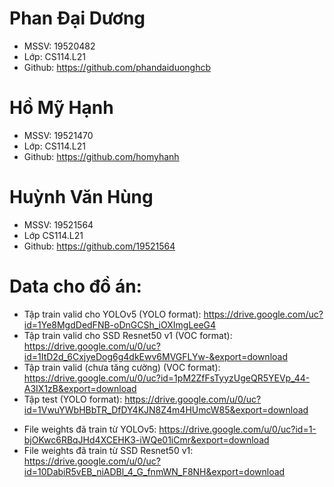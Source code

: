 # Phan Đại Dương
 - MSSV: 19520482
 - Lớp: CS114.L21
 - Github: https://github.com/phandaiduonghcb
# Hồ Mỹ Hạnh
 - MSSV: 19521470
 - Lớp: CS114.L21
 - Github: https://github.com/homyhanh
# Huỳnh Văn Hùng
 - MSSV: 19521564
 - Lớp CS114.L21
 - Github: https://github.com/19521564
# Data cho đồ án:
 - Tập train valid cho YOLOv5 (YOLO format): https://drive.google.com/uc?id=1Ye8MgdDedFNB-oDnGCSh_iOXImgLeeG4
 - Tập train valid cho SSD Resnet50 v1 (VOC format): https://drive.google.com/u/0/uc?id=1ItD2d_6CxjyeDog6g4dkEwv6MVGFLYw-&export=download
 - Tập train valid (chưa tăng cường) (VOC format): https://drive.google.com/u/0/uc?id=1pM2ZfFsTyyzUgeQR5YEVp_44-A3IX1zB&export=download
 - Tập test (YOLO format): https://drive.google.com/u/0/uc?id=1VwuYWbHBbTR_DfDY4KJN8Z4m4HUmcW85&export=download
 
 * File weights đã train từ YOLOv5: https://drive.google.com/u/0/uc?id=1-bjOKwc6RBqJHd4XCEHK3-iWQe01iCmr&export=download
 * File weights đã train từ SSD Resnet50 v1: https://drive.google.com/u/0/uc?id=10DabiR5vEB_niADBl_4_G_fnmWN_F8NH&export=download
